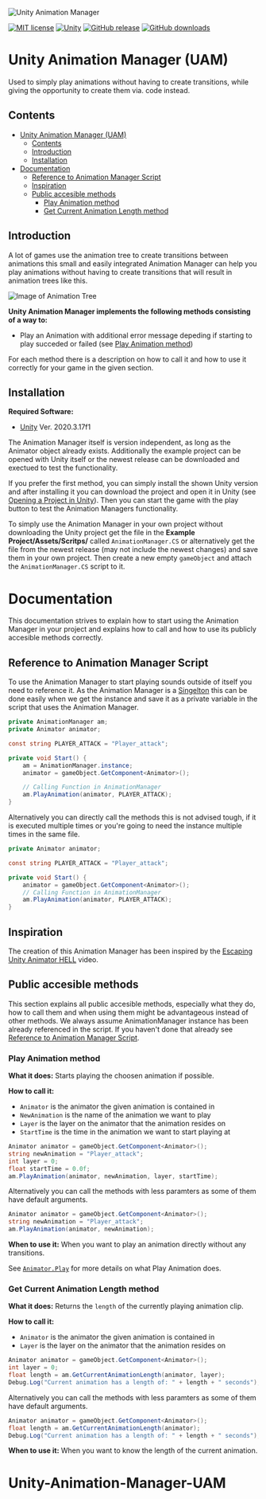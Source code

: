 ![Unity Animation Manager](https://github.com/MathewHDYT/Unity-Animation-Manager-UAM/blob/main/logo.png/)

[![MIT license](https://img.shields.io/badge/License-MIT-yellow.svg?style=flat-square)](https://lbesson.mit-license.org/)
[![Unity](https://img.shields.io/badge/Unity-5.2%2B-green.svg?style=flat-square)](https://docs.unity3d.com/520/)
[![GitHub release](https://img.shields.io/github/release/MathewHDYT/Unity-Animation-Manager-UAM/all.svg?style=flat-square)](https://github.com/MathewHDYT/Unity-Animation-Manager-UAM/releases/)
[![GitHub downloads](https://img.shields.io/github/downloads/MathewHDYT/Unity-Animation-Manager-UAM/all.svg?style=flat-square)](https://github.com/MathewHDYT/Unity-Animation-Manager-UAM/releases/)

# Unity Animation Manager (UAM)
Used to simply play animations without having to create transitions, while giving the opportunity to create them via. code instead.

## Contents
- [Unity Animation Manager (UAM)](#unity-animation-manager-uam)
  - [Contents](#contents)
  - [Introduction](#introduction)
  - [Installation](#installation)
- [Documentation](#documentation)
  - [Reference to Animation Manager Script](#reference-to-animation-manager-script)
  - [Inspiration](#inspiration)
  - [Public accesible methods](#public-accesible-methods)
  	- [Play Animation method](#play-animation-method)
	- [Get Current Animation Length method](#get-current-animation-length-method)

## Introduction
A lot of games use the animation tree to create transitions between animations this small and easily integrated Animation Manager can help you play animations without having to create transitions that will result in animation trees like this.

![Image of Animation Tree](https://www.gamasutra.com/db_area/images/blog/183567/base_state.jpg)

**Unity Animation Manager implements the following methods consisting of a way to:**
- Play an Animation with additional error message depeding if starting to play succeded or failed (see [Play Animation method](#play-animation-method))

For each method there is a description on how to call it and how to use it correctly for your game in the given section.

## Installation
**Required Software:**
- [Unity](https://unity3d.com/get-unity/download) Ver. 2020.3.17f1

The Animation Manager itself is version independent, as long as the Animator object already exists. Additionally the example project can be opened with Unity itself or the newest release can be downloaded and exectued to test the functionality.

If you prefer the first method, you can simply install the shown Unity version and after installing it you can download the project and open it in Unity (see [Opening a Project in Unity](https://docs.unity3d.com/2021.2/Documentation/Manual/GettingStartedOpeningProjects.html)). Then you can start the game with the play button to test the Animation Managers functionality.

To simply use the Animation Manager in your own project without downloading the Unity project get the file in the **Example Project/Assets/Scritps/** called ```AnimationManager.CS``` or alternatively get the file from the newest release (may not include the newest changes) and save them in your own project. Then create a new empty ```gameObject``` and attach the ```AnimationManager.CS``` script to it.

# Documentation
This documentation strives to explain how to start using the Animation Manager in your project and explains how to call and how to use its publicly accesible methods correctly.

## Reference to Animation Manager Script
To use the Animation Manager to start playing sounds outside of itself you need to reference it. As the Animation Manager is a [Singelton](https://stackoverflow.com/questions/2155688/what-is-a-singleton-in-c) this can be done easily when we get the instance and save it as a private variable in the script that uses the Animation Manager.

```csharp
private AnimationManager am;
private Animator animator;

const string PLAYER_ATTACK = "Player_attack";

private void Start() {
    am = AnimationManager.instance;
    animator = gameObject.GetComponent<Animator>();

    // Calling Function in AnimationManager
    am.PlayAnimation(animator, PLAYER_ATTACK);
}
```

Alternatively you can directly call the methods this is not advised tough, if it is executed multiple times or you're going to need the instance multiple times in the same file.

```csharp
private Animator animator;

const string PLAYER_ATTACK = "Player_attack";

private void Start() {
    animator = gameObject.GetComponent<Animator>();
    // Calling Function in AnimationManager
    am.PlayAnimation(animator, PLAYER_ATTACK);
}
```

## Inspiration
The creation of this Animation Manager has been inspired by the [Escaping Unity Animator HELL](https://youtu.be/nBkiSJ5z-hE) video.

## Public accesible methods
This section explains all public accesible methods, especially what they do, how to call them and when using them might be advantageous instead of other methods. We always assume AnimationManager instance has been already referenced in the script. If you haven't done that already see [Reference to Animation Manager Script](#reference-to-animation-manager-script).

### Play Animation method
**What it does:**
Starts playing the choosen animation if possible.

**How to call it:**
- ```Animator``` is the animator the given animation is contained in
- ```NewAnimation``` is the name of the animation we want to play
- ```Layer``` is the layer on the animator that the animation resides on
- ```StartTime``` is the time in the animation we want to start playing at


```csharp
Animator animator = gameObject.GetComponent<Animator>();
string newAnimation = "Player_attack";
int layer = 0;
float startTime = 0.0f;
am.PlayAnimation(animator, newAnimation, layer, startTime);
```

Alternatively you can call the methods with less paramters as some of them have default arguments.

```csharp
Animator animator = gameObject.GetComponent<Animator>();
string newAnimation = "Player_attack";
am.PlayAnimation(animator, newAnimation);
```

**When to use it:**
When you want to play an animation directly without any transitions.

See [```Animator.Play```](https://docs.unity3d.com/2021.2/Documentation/ScriptReference/Animator.Play.html) for more details on what Play Animation does.

### Get Current Animation Length method
**What it does:**
Returns the ```length``` of the currently playing animation clip.

**How to call it:**
- ```Animator``` is the animator the given animation is contained in
- ```Layer``` is the layer on the animator that the animation resides on


```csharp
Animator animator = gameObject.GetComponent<Animator>();
int layer = 0;
float length = am.GetCurrentAnimationLength(animator, layer);
Debug.Log("Current animation has a length of: " + length + " seconds");
```

Alternatively you can call the methods with less paramters as some of them have default arguments.

```csharp
Animator animator = gameObject.GetComponent<Animator>();
float length = am.GetCurrentAnimationLength(animator);
Debug.Log("Current animation has a length of: " + length + " seconds");
```

**When to use it:**
When you want to know the length of the current animation.
# Unity-Animation-Manager-UAM
